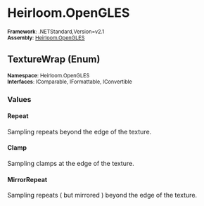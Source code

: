 # Heirloom.OpenGLES

<small>**Framework**: .NETStandard,Version=v2.1</small>  
<small>**Assembly**: [Heirloom.OpenGLES](../heirloom.opengles/heirloom.opengles.md)</small>  

## TextureWrap (Enum)
<small>**Namespace**: Heirloom.OpenGLES</sub></small>  
<small>**Interfaces**: IComparable, IFormattable, IConvertible</small>  

### Values

#### Repeat
<member name="F:Heirloom.OpenGLES.TextureWrap.Repeat">
  <summary>
            Sampling repeats beyond the edge of the texture.
            </summary>
</member>

#### Clamp
<member name="F:Heirloom.OpenGLES.TextureWrap.Clamp">
  <summary>
            Sampling clamps at the edge of the texture.
            </summary>
</member>

#### MirrorRepeat
<member name="F:Heirloom.OpenGLES.TextureWrap.MirrorRepeat">
  <summary>
            Sampling repeats ( but mirrored ) beyond the edge of the texture.
            </summary>
</member>


